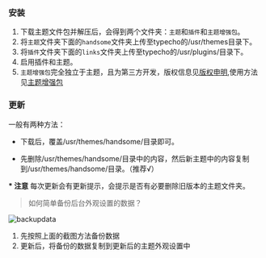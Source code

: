### 安装

1. 下载主题文件包并解压后，会得到两个文件夹：`主题`和`插件`和`主题增强包`。
2. 将`主题`文件夹下面的`handsome`文件夹上传至typecho的/usr/themes目录下。
3. 将`插件`文件夹下面的`links`文件夹上传至typecho的/usr/plugins/目录下。
4. 启用插件和主题。
5. `主题增强包`完全独立于主题，且为第三方开发，版权信息见[版权申明](/copyright),使用方法见[主题增强包](/enhancedPackage)


### 更新

一般有两种方法：

* 下载后，覆盖/usr/themes/handsome/目录即可。

* 先删除/usr/themes/handsome/目录中的内容，然后新主题中的内容复制到/usr/themes/handsome/目录。（推荐√）


**\* 注意** 每次更新会有更新提示，会提示是否有必要删除旧版本的主题文件夹。

> 如何简单备份后台外观设置的数据？

![backupdata](https://cdn.ihewro.com/img/backup.png)

1. 先按照上面的截图方法备份数据
2. 更新后，将备份的数据复制到更新后的主题外观设置中
